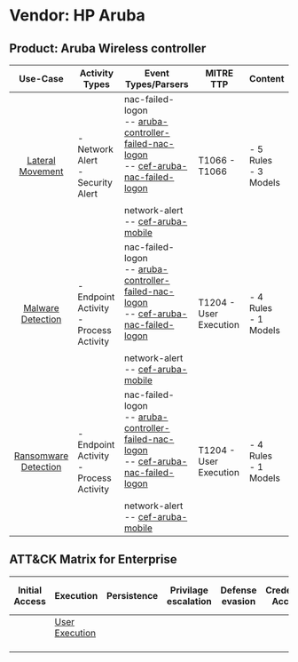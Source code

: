 Vendor: HP Aruba
================
Product: Aruba Wireless controller
----------------------------------
|                              Use-Case                               | Activity Types                            | Event Types/Parsers                                                                                                                                                                                                                                                                                                       | MITRE TTP                  | Content                   |
|:-------------------------------------------------------------------:| ----------------------------------------- | ------------------------------------------------------------------------------------------------------------------------------------------------------------------------------------------------------------------------------------------------------------------------------------------------------------------------- | -------------------------- | ------------------------- |
|     [Lateral Movement](../UseCases/usecase_lateral_movement.md)     | - Network Alert<br>- Security Alert       |  nac-failed-logon<br> -- [aruba-controller-failed-nac-logon](../Parsers/parserContent_aruba-controller-failed-nac-logon.md)<br> -- [cef-aruba-nac-failed-logon](../Parsers/parserContent_cef-aruba-nac-failed-logon.md)<br><br> network-alert<br> -- [cef-aruba-mobile](../Parsers/parserContent_cef-aruba-mobile.md)<br> | T1066 - T1066<br>          |  - 5 Rules<br> - 3 Models |
|    [Malware Detection](../UseCases/usecase_malware_detection.md)    | - Endpoint Activity<br>- Process Activity |  nac-failed-logon<br> -- [aruba-controller-failed-nac-logon](../Parsers/parserContent_aruba-controller-failed-nac-logon.md)<br> -- [cef-aruba-nac-failed-logon](../Parsers/parserContent_cef-aruba-nac-failed-logon.md)<br><br> network-alert<br> -- [cef-aruba-mobile](../Parsers/parserContent_cef-aruba-mobile.md)<br> | T1204 - User Execution<br> |  - 4 Rules<br> - 1 Models |
| [Ransomware Detection](../UseCases/usecase_ransomware_detection.md) | - Endpoint Activity<br>- Process Activity |  nac-failed-logon<br> -- [aruba-controller-failed-nac-logon](../Parsers/parserContent_aruba-controller-failed-nac-logon.md)<br> -- [cef-aruba-nac-failed-logon](../Parsers/parserContent_cef-aruba-nac-failed-logon.md)<br><br> network-alert<br> -- [cef-aruba-mobile](../Parsers/parserContent_cef-aruba-mobile.md)<br> | T1204 - User Execution<br> |  - 4 Rules<br> - 1 Models |

ATT&CK Matrix for Enterprise
----------------------------
| Initial Access | Execution                                                           | Persistence | Privilage escalation | Defense evasion | Credential Access | Discovery | Lateral Movement | Collection | Command and Control | Exfiltration | Impact |
| -------------- | ------------------------------------------------------------------- | ----------- | -------------------- | --------------- | ----------------- | --------- | ---------------- | ---------- | ------------------- | ------------ | ------ |
|                | [User Execution](https://attack.mitre.org/techniques/T1204)<br><br> |             |                      |                 |                   |           |                  |            |                     |              |        |